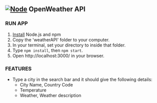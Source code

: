 ## **[![Node](https://user-images.githubusercontent.com/29721601/30945950-b292557c-a433-11e7-9f37-b8de61264bf9.png "Node")](https://nodejs.org/en/) OpenWeather API**

### RUN APP
1. [Install](https://docs.npmjs.com/getting-started/installing-node) Node.js and npm
2. Copy the 'weatherAPI' folder to your computer.
2. In your terminal, set your directory to inside that folder.
3. Type `npm install`, then `npm start`.
4. Open http://localhost:3000/ in your browser.

### FEATURES
- Type a city in the search bar and it should give the following details:
    * City Name, Country Code
    * Temperature
    * Weather, Weather description
